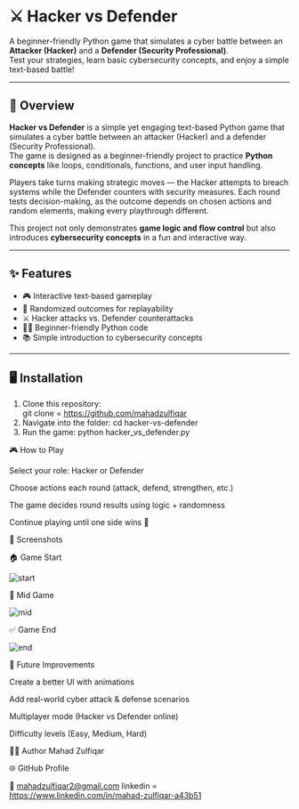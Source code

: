 # ⚔️ Hacker vs Defender  

A beginner-friendly Python game that simulates a cyber battle between an **Attacker (Hacker)** and a **Defender (Security Professional)**.  
Test your strategies, learn basic cybersecurity concepts, and enjoy a simple text-based battle!  

---

## 📖 Overview  

**Hacker vs Defender** is a simple yet engaging text-based Python game that simulates a cyber battle between an attacker (Hacker) and a defender (Security Professional).  
The game is designed as a beginner-friendly project to practice **Python concepts** like loops, conditionals, functions, and user input handling.  

Players take turns making strategic moves — the Hacker attempts to breach systems while the Defender counters with security measures. Each round tests decision-making, as the outcome depends on chosen actions and random elements, making every playthrough different.  

This project not only demonstrates **game logic and flow control** but also introduces **cybersecurity concepts** in a fun and interactive way.  

---

## ✨ Features  

- 🎮 Interactive text-based gameplay  
- 🔀 Randomized outcomes for replayability  
- ⚔️ Hacker attacks vs. Defender counterattacks  
- 🧑‍💻 Beginner-friendly Python code  
- 📚 Simple introduction to cybersecurity concepts  

---

## 🖥️ Installation  

1. Clone this repository:  
   git clone  =  https://github.com/mahadzulfiqar
2. Navigate into the folder:
   cd hacker-vs-defender
3. Run the game:
   python hacker_vs_defender.py

🎮 How to Play

Select your role: Hacker or Defender

Choose actions each round (attack, defend, strengthen, etc.)

The game decides round results using logic + randomness

Continue playing until one side wins 🎉


📸 Screenshots

🏠 Game Start


![start](https://github.com/user-attachments/assets/0baf2985-7827-4835-80f7-f70b9349815f)



🔄 Mid Game 



![mid](https://github.com/user-attachments/assets/b7d57230-b846-4037-b4c0-9bb10850e935)



✅ Game End



![end](https://github.com/user-attachments/assets/924303e4-8f82-4470-b031-f0b0d3478342)





🚀 Future Improvements

Create a better UI with animations

Add real-world cyber attack & defense scenarios

Multiplayer mode (Hacker vs Defender online)

Difficulty levels (Easy, Medium, Hard)

👨‍💻 Author
Mahad Zulfiqar

🌐 GitHub Profile

📧 mahadzulfiqar2@gmail.com
linkedin = https://www.linkedin.com/in/mahad-zulfiqar-a43b51

